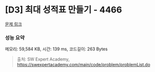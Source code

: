 # [D3] 최대 성적표 만들기 - 4466 

[문제 링크](https://swexpertacademy.com/main/code/problem/problemDetail.do?contestProbId=AWOUfCJ6qVMDFAWg) 

### 성능 요약

메모리: 59,584 KB, 시간: 139 ms, 코드길이: 263 Bytes



> 출처: SW Expert Academy, https://swexpertacademy.com/main/code/problem/problemList.do